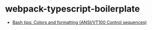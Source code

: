 # webpack-typescript-boilerplate

- [Bash tips: Colors and formatting (ANSI/VT100 Control sequences)](https://misc.flogisoft.com/bash/tip_colors_and_formatting)
